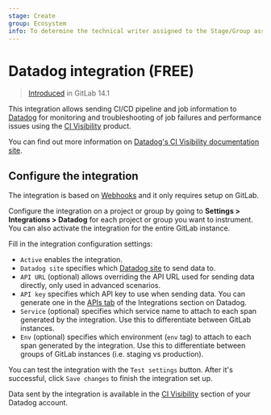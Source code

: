 ```yaml
---
stage: Create
group: Ecosystem
info: To determine the technical writer assigned to the Stage/Group associated with this page, see https://about.gitlab.com/handbook/engineering/ux/technical-writing/#assignments
---
```


# Datadog integration **(FREE)**

> [Introduced](https://gitlab.com/gitlab-org/gitlab/-/issues/270123) in GitLab 14.1

This integration allows sending CI/CD pipeline and job information to
[Datadog](https://www.datadoghq.com/) for monitoring and troubleshooting of
job failures and performance issues using the
[CI Visibility](https://app.datadoghq.com/ci) product.

You can find out more information on
[Datadog's CI Visibility documentation site](https://docs.datadoghq.com/continuous_integration/).

## Configure the integration

The integration is based on [Webhooks](../user/project/integrations/webhooks.md)
and it only requires setup on GitLab.

Configure the integration on a project or group by going to
**Settings > Integrations > Datadog** for each project or group you want to instrument.
You can also activate the integration for the entire GitLab instance.

Fill in the integration configuration settings:

- `Active` enables the integration.
- `Datadog site` specifies which [Datadog site](https://docs.datadoghq.com/getting_started/site/) to send data to.
- `API URL` (optional) allows overriding the API URL used for sending data directly, only used in advanced scenarios.
- `API key` specifies which API key to use when sending data. You can generate one in the [APIs tab](https://app.datadoghq.com/account/settings#api) of the Integrations section on Datadog.
- `Service` (optional) specifies which service name to attach to each span generated by the integration. Use this to differentiate between GitLab instances.
- `Env` (optional) specifies which environment (`env` tag) to attach to each span generated by the integration. Use this to differentiate between groups of GitLab instances (i.e. staging vs production).

You can test the integration with the `Test settings` button. After it's successful, click `Save changes` to finish the integration set up.

Data sent by the integration is available in the [CI Visibility](https://app.datadoghq.com/ci) section of your Datadog account.
